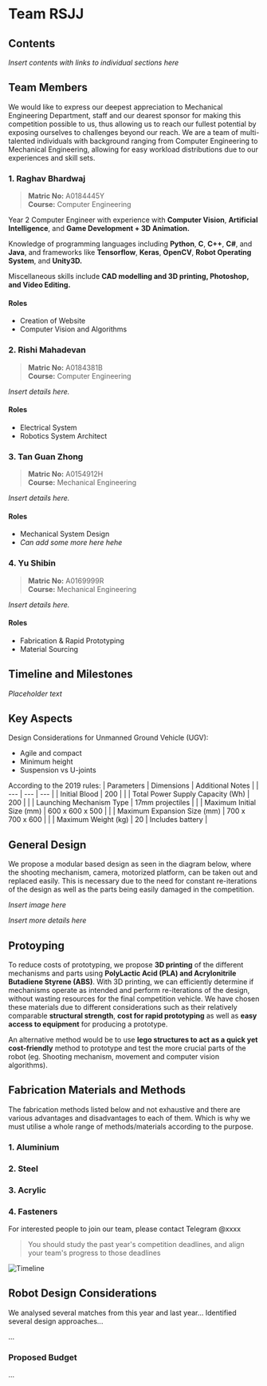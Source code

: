 # Team RSJJ

## Contents
*Insert contents with links to individual sections here*

## Team Members
We would like to express our deepest appreciation to Mechanical Engineering Department, staff and our dearest sponsor for making this competition possible to us, thus allowing us to reach our fullest potential by exposing ourselves to challenges beyond our reach. We are a team of multi-talented individuals with background ranging from Computer Engineering to Mechanical Engineering, allowing for easy workload distributions due to our experiences and skill sets. 

### 1. Raghav Bhardwaj
> **Matric No:** A0184445Y          
> **Course:** Computer Engineering  

Year 2 Computer Engineer with experience with **Computer Vision**, **Artificial Intelligence**, and **Game Development + 3D Animation.** 

Knowledge of programming languages including **Python**, **C**, **C++**, **C#**, and **Java**, and frameworks like **Tensorflow**, **Keras**, **OpenCV**, **Robot Operating System**, and **Unity3D.** 

Miscellaneous skills include **CAD modelling and 3D printing, Photoshop, and Video Editing.**
#### Roles
* Creation of Website
* Computer Vision and Algorithms

### 2. Rishi Mahadevan
> **Matric No:** A0184381B        
> **Course:** Computer Engineering

*Insert details here.*
#### Roles
* Electrical System
* Robotics System Architect

### 3. Tan Guan Zhong
> **Matric No:** A0154912H           
> **Course:** Mechanical Engineering

*Insert details here.*
#### Roles
* Mechanical System Design
* *Can add some more here hehe*

### 4. Yu Shibin
> **Matric No:** A0169999R                
> **Course:** Mechanical Engineering

*Insert details here.*
#### Roles
* Fabrication & Rapid Prototyping
* Material Sourcing

## Timeline and Milestones
*Placeholder text*

## Key Aspects
Design Considerations for Unmanned Ground Vehicle (UGV):
* Agile and compact
* Minimum height
* Suspension vs U-joints

According to the 2019 rules:
| Parameters | Dimensions | Additional Notes |
| --- | --- | --- |
| Initial Blood | 200 | |
| Total Power Supply Capacity (Wh) | 200 | |
| Launching Mechanism Type | 17mm projectiles | |
| Maximum Initial Size (mm) | 600 x 600 x 500 | |
| Maximum Expansion Size (mm) | 700 x 700 x 600 | |
| Maximum Weight (kg) | 20 | Includes battery |

## General Design
We propose a modular based design as seen in the diagram below, where the shooting mechanism, camera, motorized platform, can be taken out and replaced easily. This is necessary due to the need for constant re-iterations of the design as well as the parts being easily damaged in the competition.

*Insert image here*

*Insert more details here*

## Protoyping
To reduce costs of prototyping, we propose **3D printing** of the different mechanisms and parts using **PolyLactic Acid (PLA) and Acrylonitrile Butadiene Styrene (ABS)**. With 3D printing, we can efficiently determine if mechanisms operate as intended and perform re-iterations of the design, without wasting resources for the final competition vehicle. We have chosen these materials due to different considerations such as their relatively comparable **structural strength**, **cost for rapid prototyping** as well as **easy access to equipment** for producing a prototype.

An alternative method would be to use **lego structures to act as a quick yet cost-friendly** method to prototype and test the more crucial parts of the robot (eg. Shooting mechanism, movement and computer vision algorithms).

## Fabrication Materials and Methods
The fabrication methods listed below and not exhaustive and there are various advantages and disadvantages to each of them. Which is why we must utilise a whole range of methods/materials according to the purpose.

### 1. Aluminium

### 2. Steel

### 3. Acrylic

### 4. Fasteners

 For interested people to join our team, please contact Telegram @xxxx 


 >   You should study the past year's competition deadlines, and align your team's progress to those deadlines

![Timeline](./assets/team-awesome-timeline.png)

## Robot Design Considerations

We analysed several matches from this year and last year... Identified several design approaches...

...

### Proposed Budget

...
